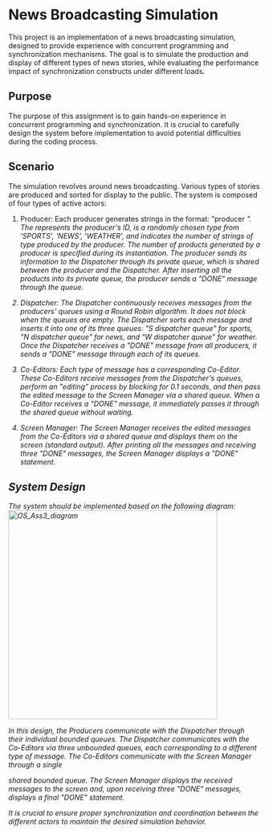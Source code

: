 # News Broadcasting Simulation

This project is an implementation of a news broadcasting simulation, designed to provide experience with concurrent programming and synchronization mechanisms. The goal is to simulate the production and display of different types of news stories, while evaluating the performance impact of synchronization constructs under different loads.

## Purpose

The purpose of this assignment is to gain hands-on experience in concurrent programming and synchronization. It is crucial to carefully design the system before implementation to avoid potential difficulties during the coding process.

## Scenario

The simulation revolves around news broadcasting. Various types of stories are produced and sorted for display to the public. The system is composed of four types of active actors:

1. Producer: Each producer generates strings in the format: "producer <i> <type> <j>". The <i> represents the producer's ID, <type> is a randomly chosen type from 'SPORTS', 'NEWS', 'WEATHER', and <j> indicates the number of strings of type <type> produced by the producer. The number of products generated by a producer is specified during its instantiation. The producer sends its information to the Dispatcher through its private queue, which is shared between the producer and the Dispatcher. After inserting all the products into its private queue, the producer sends a "DONE" message through the queue.

2. Dispatcher: The Dispatcher continuously receives messages from the producers' queues using a Round Robin algorithm. It does not block when the queues are empty. The Dispatcher sorts each message and inserts it into one of its three queues: "S dispatcher queue" for sports, "N dispatcher queue" for news, and "W dispatcher queue" for weather. Once the Dispatcher receives a "DONE" message from all producers, it sends a "DONE" message through each of its queues.

3. Co-Editors: Each type of message has a corresponding Co-Editor. These Co-Editors receive messages from the Dispatcher's queues, perform an "editing" process by blocking for 0.1 seconds, and then pass the edited message to the Screen Manager via a shared queue. When a Co-Editor receives a "DONE" message, it immediately passes it through the shared queue without waiting.

4. Screen Manager: The Screen Manager receives the edited messages from the Co-Editors via a shared queue and displays them on the screen (standard output). After printing all the messages and receiving three "DONE" messages, the Screen Manager displays a "DONE" statement.

## System Design

The system should be implemented based on the following diagram:
<img width="416" alt="OS_Ass3_diagram" src="https://github.com/yarin181/OP_ass3/assets/90701490/5d752312-b111-42ab-b8a3-c8ef701cd3ce">


In this design, the Producers communicate with the Dispatcher through their individual bounded queues. The Dispatcher communicates with the Co-Editors via three unbounded queues, each corresponding to a different type of message. The Co-Editors communicate with the Screen Manager through a single

 shared bounded queue. The Screen Manager displays the received messages to the screen and, upon receiving three "DONE" messages, displays a final "DONE" statement.

It is crucial to ensure proper synchronization and coordination between the different actors to maintain the desired simulation behavior.

